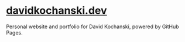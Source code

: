 # [davidkochanski.dev](https://davidkochanski.dev/)

Personal website and portfolio for David Kochanski, powered by GitHub Pages.
